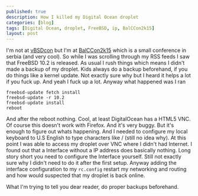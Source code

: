 ```yaml
---
published: true
description: How I killed my Digital Ocean droplet
categories: [blog]
tags: [Digital Ocean, droplet, FreeBSD, ip, BalCCon2k15]
layout: post
---
```


I'm not at [vBSDcon]( http://www.verisign.com/en_US/internet-technology-news/verisign-events/vbsdcon/index.xhtml ) but I'm at 
[BalCCon2k15]( https://2k15.balccon.org/index.php?title=Main_Page ) which is a small conference in serbia (and very cool). 
So while I was scrolling through my RSS feeds I saw that FreeBSD 10.2 is released. As usual I rush things which means I didn't made a backup of 
my droplet. Kids always do a backup beforehand, if you do things like a kernel update. Not exactly sure why but I heard it helps a lot if you fuck up. And yeah I fuck up a lot. Anyway what happened was I ran

```
freebsd-update fetch install
freebsd-update -r 10.2
freebsd-update install
reboot
```

And after the reboot nothing. Cool, at least DigitalOcean has a HTML5 VNC. Of course this doesn't work with Firefox. 
And it's very buggy. But it's enough to figure out whats happening. And I needed to configure my local keyboard to U.S English
to type characters like / (still no idea why). At this point I was able to access my droplet over VNC where I didn't had Internet. I found out that 
a Interface without a IP address does basically nothing. Long story short you need to configure the Interface yourself. Still not 
exactly sure why I didn't need to do it after the first setup. Anyway adding the interface configuration to my `rc.config` restart 
my networking and routing and how would suspected that my droplet is back online. 

What I'm trying to tell you dear reader, do proper backups beforehand. 